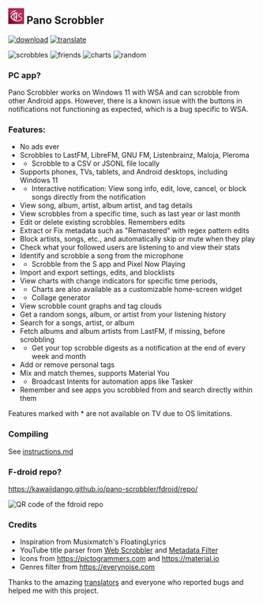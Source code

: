 ## <img src="app/src/main/play/listings/en-US/icon/icon.png" alt="app icon" width="32"/> Pano Scrobbler

[play-store]: shields/play-store.svg

[play-store-link]: https://play.google.com/store/apps/details?id=com.arn.scrobble

[ko-fi]: shields/ko-fi.svg

[ko-fi-link]: https://ko-fi.com/kawaiiDango

[crowdin]: shields/crowdin.svg

[crowdin-link]: https://crowdin.com/project/pscrobbler

[![download][play-store]][play-store-link] [![translate][crowdin]][crowdin-link]

<img src="https://i.imgur.com/pgETfhc.png" alt="scrobbles" width="150"/> <img src="https://i.imgur.com/Q7yPi2z.png" alt="friends" width="150"/> <img src="https://i.imgur.com/MUhcyBw.png" alt="charts" width="150"/> <img src="https://i.imgur.com/aikbtGR.png" alt="random" width="150"/>

### PC app?

Pano Scrobbler works on Windows 11 with WSA and can scrobble from other Android apps.
However, there is a known issue with the buttons in notifications not functioning as expected,
which is a bug specific to WSA.

### Features:

- No ads ever
- Scrobbles to LastFM, LibreFM, GNU FM, Listenbrainz, Maloja, Pleroma
- * Scrobble to a CSV or JSONL file locally
- Supports phones, TVs, tablets, and Android desktops, including Windows 11
- * Interactive notification: View song info, edit, love, cancel, or block songs directly from the
  notification
- View song, album, artist, album artist, and tag details
- View scrobbles from a specific time, such as last year or last month
- Edit or delete existing scrobbles. Remembers edits
- Extract or Fix metadata such as "Remastered" with regex pattern edits
- Block artists, songs, etc., and automatically skip or mute when they play
- Check what your followed users are listening to and view their stats
- Identify and scrobble a song from the microphone
- * Scrobble from the S app and Pixel Now Playing
- Import and export settings, edits, and blocklists
- View charts with change indicators for specific time periods,
- * Charts are also available as a customizable home-screen widget
- * Collage generator
- View scrobble count graphs and tag clouds
- Get a random songs, album, or artist from your listening history
- Search for a songs, artist, or album
- Fetch albums and album artists from LastFM, if missing, before scrobbling
- * Get your top scrobble digests as a notification at the end of every week and month
- Add or remove personal tags
- Mix and match themes, supports Material You
- * Broadcast Intents for automation apps like Tasker
- Remember and see apps you scrobbled from and search directly within them

Features marked with * are not available on TV due to OS limitations.


### Compiling

See [instructions.md](instructions.md)

### F-droid repo?
[https://kawaiidango.github.io/pano-scrobbler/fdroid/repo/
](https://kawaiidango.github.io/pano-scrobbler/fdroid/repo?fingerprint=9954ECAB27F9FCE8290AC75A33F3DFE9FE5F6F5B8E6F33AD7F98307AC4D487BA)

<img src="https://kawaiidango.github.io/pano-scrobbler/fdroid/repo/index.png" alt="QR code of the fdroid repo" width="200"/>


### Credits
- Inspiration from Musixmatch's FloatingLyrics
- YouTube title parser from [Web Scrobbler](https://github.com/web-scrobbler/web-scrobbler) and [Metadata Filter](https://github.com/web-scrobbler/metadata-filter)
- Icons from https://pictogrammers.com and https://material.io
- Genres filter from https://everynoise.com

Thanks to the amazing [translators](app/src/main/res/raw/crowdin_members.json) and everyone who
reported bugs and helped me with this project.
